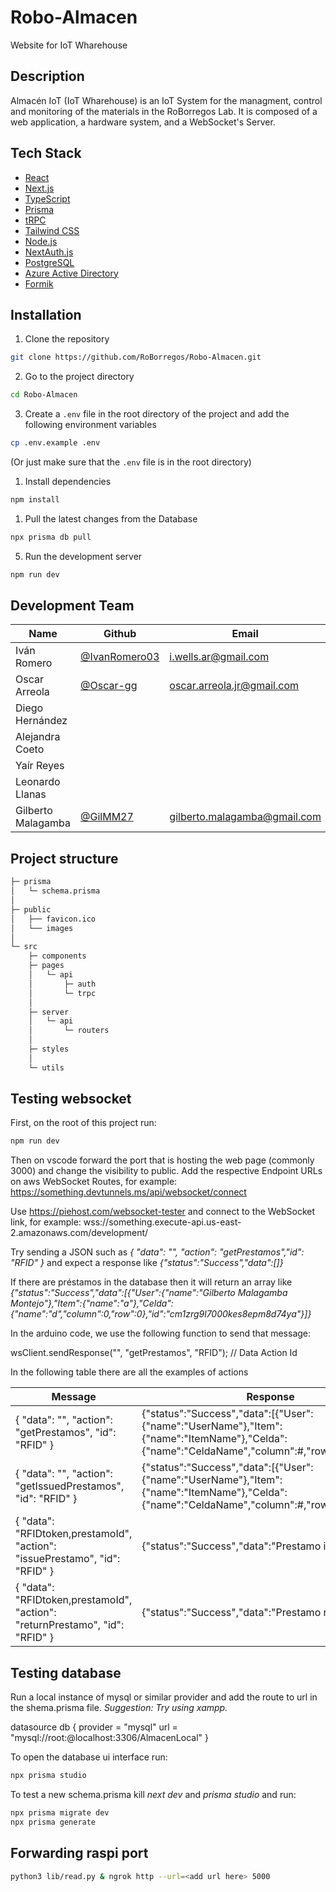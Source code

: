 # Robo-Almacen

Website for IoT Wharehouse

## Description

Almacén IoT (IoT Wharehouse) is an IoT System for the managment, control and monitoring of the materials in the RoBorregos Lab. It is composed of a web application, a hardware system, and a WebSocket's Server.

## Tech Stack

- [React](https://reactjs.org/)
- [Next.js](https://nextjs.org/)
- [TypeScript](https://www.typescriptlang.org/)
- [Prisma](https://www.prisma.io/)
- [tRPC](https://trpc.io/)
- [Tailwind CSS](https://tailwindcss.com/)
- [Node.js](https://nodejs.org/en/)
- [NextAuth.js](https://next-auth.js.org/)
- [PostgreSQL](https://www.postgresql.org/)
- [Azure Active Directory](https://azure.microsoft.com/en-us/services/active-directory/)
- [Formik](https://formik.org/)

## Installation

1. Clone the repository

```bash
git clone https://github.com/RoBorregos/Robo-Almacen.git
```

2. Go to the project directory

```bash
cd Robo-Almacen
```

3. Create a `.env` file in the root directory of the project and add the following environment variables

```bash
cp .env.example .env
```

(Or just make sure that the `.env` file is in the root directory)

1. Install dependencies

```bash
npm install
```

1. Pull the latest changes from the Database

```bash
npx prisma db pull
```

5. Run the development server

```bash
npm run dev
```

## Development Team

| Name               | Github                                           | Email                        |
| ------------------ | ------------------------------------------------ | ---------------------------- |
| Iván Romero        | [@IvanRomero03](https://github.com/IvanRomero03) | i.wells.ar@gmail.com         |
| Oscar Arreola      | [@Oscar-gg](https://github.com/Oscar-gg)         | oscar.arreola.jr@gmail.com   |
| Diego Hernández    |                                                  |                              |
| Alejandra Coeto    |                                                  |                              |
| Yaír Reyes         |                                                  |                              |
| Leonardo Llanas    |                                                  |                              |
| Gilberto Malagamba | [@GilMM27](https://github.com/GilMM27)           | gilberto.malagamba@gmail.com |

## Project structure

```bash
├─ prisma
│   └─ schema.prisma
│
├─ public
│   ├── favicon.ico
│   └── images
│
└─ src
    ├─ components
    ├─ pages
    │   └─ api
    │       ├─ auth
    │       └─ trpc
    │
    ├─ server
    │   └─ api
    │       └─ routers
    │
    ├─ styles
    │
    └─ utils
```

## Testing websocket

First, on the root of this project run:

```bash
npm run dev
```

Then on vscode forward the port that is hosting the web page (commonly 3000) and change the visibility to public. Add the respective Endpoint URLs on aws WebSocket Routes, for example: https://something.devtunnels.ms/api/websocket/connect

Use https://piehost.com/websocket-tester and connect to the WebSocket link, for example: wss://something.execute-api.us-east-2.amazonaws.com/development/

Try sending a JSON such as _{ "data": "", "action": "getPrestamos","id": "RFID" }_ and expect a response like _{"status":"Success","data":[]}_

If there are préstamos in the database then it will return an array like _{"status":"Success","data":[{"User":{"name":"Gilberto Malagamba Montejo"},"Item":{"name":"a"},"Celda":{"name":"d","column":0,"row":0},"id":"cm1zrg9l7000kes8epm8d74ya"}]}_

In the arduino code, we use the following function to send that message:

wsClient.sendResponse("", "getPrestamos", "RFID"); // Data Action Id

In the following table there are all the examples of actions

| Message                                                                      | Response                                                                                                                                        |
| ---------------------------------------------------------------------------- | ----------------------------------------------------------------------------------------------------------------------------------------------- |
| { "data": "", "action": "getPrestamos", "id": "RFID" }                       | {"status":"Success","data":[{"User":{"name":"UserName"},"Item":{"name":"ItemName"},"Celda":{"name":"CeldaName","column":#,"row":#},"id":"Id"}]} |
| { "data": "", "action": "getIssuedPrestamos", "id": "RFID" }                 | {"status":"Success","data":[{"User":{"name":"UserName"},"Item":{"name":"ItemName"},"Celda":{"name":"CeldaName","column":#,"row":#},"id":"Id"}]} |
| { "data": "RFIDtoken,prestamoId", "action": "issuePrestamo", "id": "RFID" }  | {"status":"Success","data":"Prestamo issued"}                                                                                                   |
| { "data": "RFIDtoken,prestamoId", "action": "returnPrestamo", "id": "RFID" } | {"status":"Success","data":"Prestamo returned"}                                                                                                 |

## Testing database

Run a local instance of mysql or similar provider and add the route to url in the shema.prisma file. _Suggestion: Try using xampp._

datasource db {
provider = "mysql"
url = "mysql://root:@localhost:3306/AlmacenLocal"
}

To open the database ui interface run:

```bash
npx prisma studio
```

To test a new schema.prisma kill _next dev_ and _prisma studio_ and run:

```bash
npx prisma migrate dev
npx prisma generate
```

## Forwarding raspi port

```bash
python3 lib/read.py & ngrok http --url=<add url here> 5000
```
